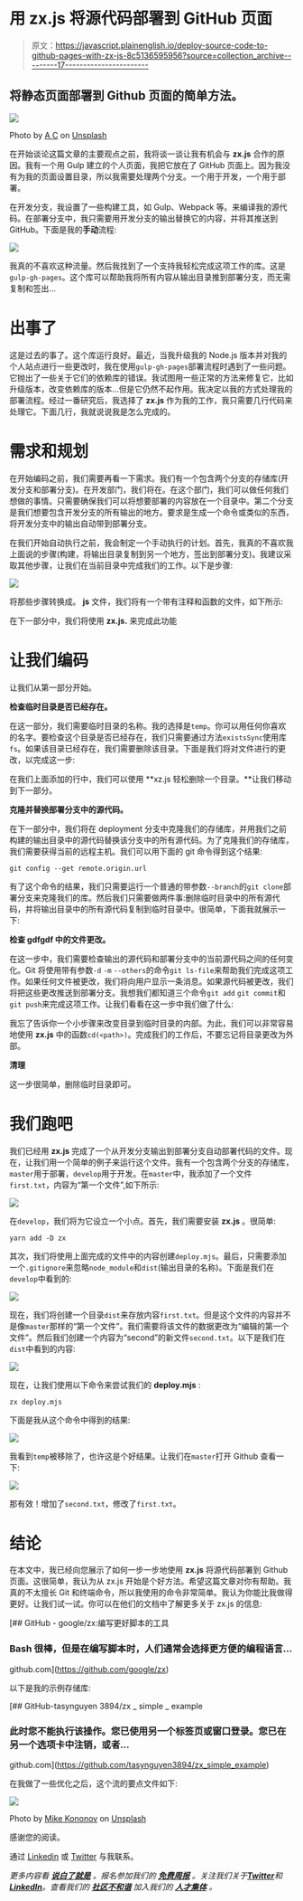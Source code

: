 # 用 zx.js 将源代码部署到 GitHub 页面

> 原文：<https://javascript.plainenglish.io/deploy-source-code-to-github-pages-with-zx-js-8c5136595956?source=collection_archive---------17----------------------->

## 将静态页面部署到 Github 页面的简单方法。

![](img/378164b5575b921d973ab18e4b8b61a9.png)

Photo by [A C](https://unsplash.com/@animeshchatterjee?utm_source=unsplash&utm_medium=referral&utm_content=creditCopyText) on [Unsplash](https://unsplash.com/s/photos/js?utm_source=unsplash&utm_medium=referral&utm_content=creditCopyText)

在开始谈论这篇文章的主要观点之前，我将谈一谈让我有机会与 **zx.js** 合作的原因。我有一个用 Gulp 建立的个人页面，我把它放在了 GitHub 页面上。因为我没有为我的页面设置目录，所以我需要处理两个分支。一个用于开发，一个用于部署。

在开发分支，我设置了一些构建工具，如 Gulp、Webpack 等。来编译我的源代码。在部署分支中，我只需要用开发分支的输出替换它的内容，并将其推送到 GitHub。下面是我的**手动**流程:

![](img/a0dc6aca5d56c16b02a10ed434d26cd5.png)

我真的不喜欢这种流量。然后我找到了一个支持我轻松完成这项工作的库。这是`gulp-gh-pages`。这个库可以帮助我将所有内容从输出目录推到部署分支，而无需复制和签出…

# 出事了

这是过去的事了。这个库运行良好。最近，当我升级我的 Node.js 版本并对我的个人站点进行一些更改时，我在使用`gulp-gh-pages`部署流程时遇到了一些问题。它抛出了一些关于它们的依赖库的错误。我试图用一些正常的方法来修复它，比如升级版本，改变依赖库的版本…但是它仍然不起作用。我决定以我的方式处理我的部署流程。经过一番研究后，我选择了 **zx.js** 作为我的工作，我只需要几行代码来处理它。下面几行，我就说说我是怎么完成的。

# 需求和规划

在开始编码之前，我们需要再看一下需求。我们有一个包含两个分支的存储库(开发分支和部署分支)。在开发部门，我们将在。在这个部门，我们可以做任何我们想做的事情。只需要确保我们可以将想要部署的内容放在一个目录中。第二个分支是我们想要包含开发分支的所有输出的地方。要求是生成一个命令或类似的东西，将开发分支中的输出自动带到部署分支。

在我们开始自动执行之前，我会制定一个手动执行的计划。首先，我真的不喜欢我上面说的步骤(构建，将输出目录复制到另一个地方，签出到部署分支)。我建议采取其他步骤，让我们在当前目录中完成我们的工作。以下是步骤:

![](img/476010e7d0f729587d7933d81a9fbf30.png)

将那些步骤转换成。 **js** 文件，我们将有一个带有注释和函数的文件，如下所示:

在下一部分中，我们将使用 **zx.js.** 来完成此功能

# 让我们编码

让我们从第一部分开始。

**检查临时目录是否已经存在。**

在这一部分，我们需要临时目录的名称。我的选择是`temp`。你可以用任何你喜欢的名字。要检查这个目录是否已经存在，我们只需要通过方法`existsSync`使用库`fs`。如果该目录已经存在，我们需要删除该目录。下面是我们将对文件进行的更改，以完成这一步:

在我们上面添加的行中，我们可以使用 **xz.js 轻松删除一个目录。**让我们移动到下一部分。

**克隆并替换部署分支中的源代码。**

在下一部分中，我们将在 deployment 分支中克隆我们的存储库，并用我们之前构建的输出目录中的源代码替换该分支中的所有源代码。为了克隆我们的存储库，我们需要获得当前的远程主机。我们可以用下面的 git 命令得到这个结果:

```
git config --get remote.origin.url
```

有了这个命令的结果，我们只需要运行一个普通的带参数`--branch`的`git clone`部署分支来克隆我们的库。然后我们只需要做两件事:删除临时目录中的所有源代码，并将输出目录中的所有源代码复制到临时目录中。很简单，下面我就展示一下:

**检查 gdfgdf 中的文件更改。**

在这一步中，我们需要检查输出的源代码和部署分支中的当前源代码之间的任何变化。Git 将使用带有参数`-d` `-m` `--others`的命令`git ls-file`来帮助我们完成这项工作。如果任何文件被更改，我们将向用户显示一条消息。如果源代码被更改，我们将把这些更改推送到部署分支。我想我们都知道三个命令`git add` `git commit`和`git push`来完成这项工作。让我们看看在这一步中我们做了什么:

我忘了告诉你一个小步骤来改变目录到临时目录的内部。为此，我们可以非常容易地使用 **zx.js** 中的函数`cd(<path>)`。完成我们的工作后，不要忘记将目录更改为外部。

**清理**

这一步很简单，删除临时目录即可。

# 我们跑吧

我们已经用 **zx.js** 完成了一个从开发分支输出到部署分支自动部署代码的文件。现在，让我们用一个简单的例子来运行这个文件。我有一个包含两个分支的存储库，`master`用于部署，`develop`用于开发。在`master`中，我添加了一个文件`first.txt`，内容为“第一个文件”,如下所示:

![](img/40549d6ad2917e8ef9bb8e0526d21ca5.png)

在`develop`，我们将为它设立一个小点。首先，我们需要安装 **zx.js** 。很简单:

```
yarn add -D zx
```

其次，我们将使用上面完成的文件中的内容创建`deploy.mjs`。最后，只需要添加一个`.gitignore`来忽略`node_module`和`dist`(输出目录的名称)。下面是我们在`develop`中看到的:

![](img/cc27bc40292fb5ea17b26476e7001b77.png)

现在，我们将创建一个目录`dist`来存放内容`first.txt`。但是这个文件的内容并不是像`master`那样的“第一个文件”。我们需要将该文件的数据更改为“编辑的第一个文件”。然后我们创建一个内容为“second”的新文件`second.txt`。以下是我们在`dist`中看到的内容:

![](img/5cfa22b97572aaa133a6f82201ea8f62.png)

现在，让我们使用以下命令来尝试我们的 **deploy.mjs** :

```
zx deploy.mjs
```

下面是我从这个命令中得到的结果:

![](img/e09d6010405e0822edce450dcc4f1953.png)

我看到`temp`被移除了，也许这是个好结果。让我们在`master`打开 Github 查看一下:

![](img/40175e9d6dd612f70c0e13f4df4dab2b.png)

那有效！增加了`second.txt`，修改了`first.txt`。

# 结论

在本文中，我已经向您展示了如何一步一步地使用 **zx.js** 将源代码部署到 Github 页面。这很简单，我认为从 zx.js 开始是个好方法。希望这篇文章对你有帮助。我真的不太擅长 Git 和终端命令，所以我使用的命令非常简单。我认为你能比我做得更好。让我们试一试。你可以在他们的文档中了解更多关于 zx.js 的信息:

[](https://github.com/google/zx) [## GitHub - google/zx:编写更好脚本的工具

### Bash 很棒，但是在编写脚本时，人们通常会选择更方便的编程语言…

github.com](https://github.com/google/zx) 

以下是我的示例存储库:

[](https://github.com/tasynguyen3894/zx_simple_example) [## GitHub-tasynguyen 3894/zx _ simple _ example

### 此时您不能执行该操作。您已使用另一个标签页或窗口登录。您已在另一个选项卡中注销，或者…

github.com](https://github.com/tasynguyen3894/zx_simple_example) 

在我做了一些优化之后，这个流的要点文件如下:

![](img/73c074782e28bac875c87638e51f8ab0.png)

Photo by [Mike Kononov](https://unsplash.com/@mikofilm?utm_source=unsplash&utm_medium=referral&utm_content=creditCopyText) on [Unsplash](https://unsplash.com/s/photos/building-window?utm_source=unsplash&utm_medium=referral&utm_content=creditCopyText)

感谢您的阅读。

通过 [Linkedin](https://www.linkedin.com/in/thaisangnguyen3894/) 或 [Twitter](https://twitter.com/tasyit) 与我联系。

*更多内容看* [***说白了就是***](https://plainenglish.io/) *。报名参加我们的* [***免费周报***](http://newsletter.plainenglish.io/) *。关注我们关于*[***Twitter***](https://twitter.com/inPlainEngHQ)*和*[***LinkedIn***](https://www.linkedin.com/company/inplainenglish/)*。查看我们的* [***社区不和谐***](https://discord.gg/GtDtUAvyhW) *加入我们的* [***人才集体***](https://inplainenglish.pallet.com/talent/welcome) *。*